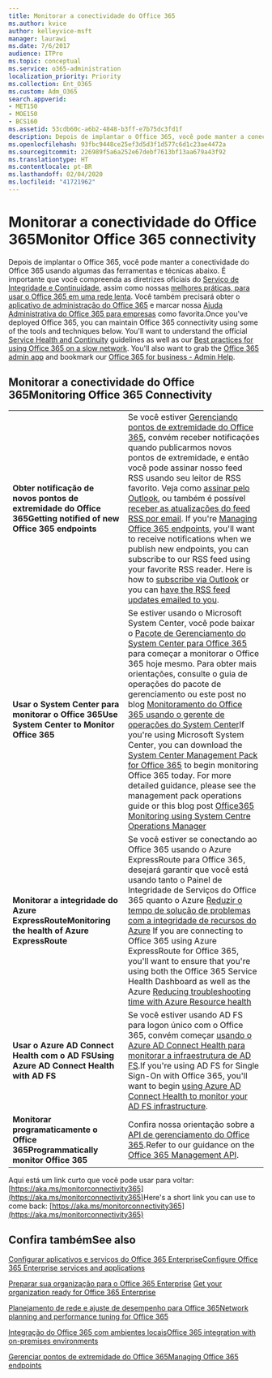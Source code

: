 ```yaml
---
title: Monitorar a conectividade do Office 365
ms.author: kvice
author: kelleyvice-msft
manager: laurawi
ms.date: 7/6/2017
audience: ITPro
ms.topic: conceptual
ms.service: o365-administration
localization_priority: Priority
ms.collection: Ent_O365
ms.custom: Adm_O365
search.appverid:
- MET150
- MOE150
- BCS160
ms.assetid: 53cdb60c-a6b2-4848-b3ff-e7b75dc3fd1f
description: Depois de implantar o Office 365, você pode manter a conectividade do Office 365 usando algumas das ferramentas e técnicas abaixo. É importante que você compreenda as diretrizes oficiais do Serviço de Integridade e Continuidade, assim como nossas melhores práticas, para usar o Office 365 em uma rede lenta. Você também precisará obter o aplicativo de administração do Office 365 e marcar nossa Ajuda Administrativa do Office 365 para empresas como favorita.
ms.openlocfilehash: 93fbc9448ce25ef3d5d3f1d577c6d1c23ae4472a
ms.sourcegitcommit: 226989f5a6a252e67debf7613bf13aa679a43f92
ms.translationtype: HT
ms.contentlocale: pt-BR
ms.lasthandoff: 02/04/2020
ms.locfileid: "41721962"
---
```

# <a name="monitor-office-365-connectivity"></a><span data-ttu-id="6b956-105">Monitorar a conectividade do Office 365</span><span class="sxs-lookup"><span data-stu-id="6b956-105">Monitor Office 365 connectivity</span></span>

<span data-ttu-id="6b956-p102">Depois de implantar o Office 365, você pode manter a conectividade do Office 365 usando algumas das ferramentas e técnicas abaixo. É importante que você compreenda as diretrizes oficiais do [Serviço de Integridade e Continuidade](https://docs.microsoft.com/office365/servicedescriptions/office-365-platform-service-description/service-health-and-continuity), assim como nossas [melhores práticas, para usar o Office 365 em uma rede lenta](https://support.office.com/article/fd16c8d2-4799-4c39-8fd7-045f06640166). Você também precisará obter o [aplicativo de administração do Office 365](https://blogs.office.com/2015/03/13/administer-on-the-go-with-the-updated-office-365-admin-app/) e marcar nossa [Ajuda Administrativa do Office 365 para empresas](https://support.office.com/article/17d3ff3f-3601-466e-b5a1-482b31cfb791) como favorita.</span><span class="sxs-lookup"><span data-stu-id="6b956-p102">Once you've deployed Office 365, you can maintain Office 365 connectivity using some of the tools and techniques below. You'll want to understand the official [Service Health and Continuity](https://docs.microsoft.com/office365/servicedescriptions/office-365-platform-service-description/service-health-and-continuity) guidelines as well as our [Best practices for using Office 365 on a slow network](https://support.office.com/article/fd16c8d2-4799-4c39-8fd7-045f06640166). You'll also want to grab the [Office 365 admin app](https://blogs.office.com/2015/03/13/administer-on-the-go-with-the-updated-office-365-admin-app/) and bookmark our [Office 365 for business - Admin Help](https://support.office.com/article/17d3ff3f-3601-466e-b5a1-482b31cfb791).</span></span>
  
## <a name="monitoring-office-365-connectivity"></a><span data-ttu-id="6b956-109">Monitorar a conectividade do Office 365</span><span class="sxs-lookup"><span data-stu-id="6b956-109">Monitoring Office 365 Connectivity</span></span>

|||
|:-----|:-----|
|<span data-ttu-id="6b956-110">**Obter notificação de novos pontos de extremidade do Office 365**</span><span class="sxs-lookup"><span data-stu-id="6b956-110">**Getting notified of new Office 365 endpoints**</span></span> <br/> |<span data-ttu-id="6b956-p103">Se você estiver [Gerenciando pontos de extremidade do Office 365](https://support.office.com/article/99cab9d4-ef59-4207-9f2b-3728eb46bf9a), convém receber notificações quando publicarmos novos pontos de extremidade, e então você pode assinar nosso feed RSS usando seu leitor de RSS favorito. Veja como [assinar pelo Outlook](https://go.microsoft.com/fwlink/p/?LinkId=532416), ou também é possível [receber as atualizações do feed RSS por email](https://go.microsoft.com/fwlink/p/?LinkId=532417).  </span><span class="sxs-lookup"><span data-stu-id="6b956-p103">If you're [Managing Office 365 endpoints](https://support.office.com/article/99cab9d4-ef59-4207-9f2b-3728eb46bf9a), you'll want to receive notifications when we publish new endpoints, you can subscribe to our RSS feed using your favorite RSS reader. Here is how to [subscribe via Outlook](https://go.microsoft.com/fwlink/p/?LinkId=532416) or you can [have the RSS feed updates emailed to you](https://go.microsoft.com/fwlink/p/?LinkId=532417).  </span></span><br/> |
|<span data-ttu-id="6b956-113">**Usar o System Center para monitorar o Office 365**</span><span class="sxs-lookup"><span data-stu-id="6b956-113">**Use System Center to Monitor Office 365**</span></span> <br/> |<span data-ttu-id="6b956-p104">Se estiver usando o Microsoft System Center, você pode baixar o [Pacote de Gerenciamento do System Center para Office 365](https://www.microsoft.com/download/details.aspx?id=43708) para começar a monitorar o Office 365 hoje mesmo. Para obter mais orientações, consulte o guia de operações do pacote de gerenciamento ou este post no blog [Monitoramento do Office 365 usando o gerente de operações do System Center](https://blogs.msdn.com/b/mvpawardprogram/archive/2015/07/08/office365-monitoring-using-system-centre-operations-manager.aspx)</span><span class="sxs-lookup"><span data-stu-id="6b956-p104">If you're using Microsoft System Center, you can download the [System Center Management Pack for Office 365](https://www.microsoft.com/download/details.aspx?id=43708) to begin monitoring Office 365 today. For more detailed guidance, please see the management pack operations guide or this blog post [Office365 Monitoring using System Centre Operations Manager](https://blogs.msdn.com/b/mvpawardprogram/archive/2015/07/08/office365-monitoring-using-system-centre-operations-manager.aspx)</span></span> <br/> |
|<span data-ttu-id="6b956-116">**Monitorar a integridade do Azure ExpressRoute**</span><span class="sxs-lookup"><span data-stu-id="6b956-116">**Monitoring the health of Azure ExpressRoute**</span></span> <br/> |<span data-ttu-id="6b956-117">Se você estiver se conectando ao Office 365 usando o Azure ExpressRoute para Office 365, desejará garantir que você está usando tanto o Painel de Integridade de Serviços do Office 365 quanto o Azure [Reduzir o tempo de solução de problemas com a integridade de recursos do Azure](https://azure.microsoft.com/blog/reduce-troubleshooting-time-with-azure-resource-health/) </span><span class="sxs-lookup"><span data-stu-id="6b956-117">If you are connecting to Office 365 using Azure ExpressRoute for Office 365, you'll want to ensure that you're using both the Office 365 Service Health Dashboard as well as the Azure [Reducing troubleshooting time with Azure Resource health](https://azure.microsoft.com/blog/reduce-troubleshooting-time-with-azure-resource-health/)</span></span> <br/> |
|<span data-ttu-id="6b956-118">**Usar o Azure AD Connect Health com o AD FS**</span><span class="sxs-lookup"><span data-stu-id="6b956-118">**Using Azure AD Connect Health with AD FS**</span></span> <br/> |<span data-ttu-id="6b956-119">Se você estiver usando AD FS para logon único com o Office 365, convém começar [usando o Azure AD Connect Health para monitorar a infraestrutura de AD FS](https://azure.microsoft.com/documentation/articles/active-directory-aadconnect-health-adfs/).</span><span class="sxs-lookup"><span data-stu-id="6b956-119">If you're using AD FS for Single Sign-On with Office 365, you'll want to begin [using Azure AD Connect Health to monitor your AD FS infrastructure](https://azure.microsoft.com/documentation/articles/active-directory-aadconnect-health-adfs/).</span></span>  <br/> |
|<span data-ttu-id="6b956-120">**Monitorar programaticamente o Office 365**</span><span class="sxs-lookup"><span data-stu-id="6b956-120">**Programmatically monitor Office 365**</span></span> <br/> |<span data-ttu-id="6b956-121">Confira nossa orientação sobre a [API de gerenciamento do Office 365](https://docs.microsoft.com/office/office-365-management-api/office-365-management-apis-overview).</span><span class="sxs-lookup"><span data-stu-id="6b956-121">Refer to our guidance on the [Office 365 Management API](https://docs.microsoft.com/office/office-365-management-api/office-365-management-apis-overview).</span></span>  <br/> |

<span data-ttu-id="6b956-122">Aqui está um link curto que você pode usar para voltar: [https://aka.ms/monitorconnectivity365](https://aka.ms/monitorconnectivity365)</span><span class="sxs-lookup"><span data-stu-id="6b956-122">Here's a short link you can use to come back: [https://aka.ms/monitorconnectivity365](https://aka.ms/monitorconnectivity365)</span></span>
  
## <a name="see-also"></a><span data-ttu-id="6b956-123">Confira também</span><span class="sxs-lookup"><span data-stu-id="6b956-123">See also</span></span>

[<span data-ttu-id="6b956-124">Configurar aplicativos e serviços do Office 365 Enterprise</span><span class="sxs-lookup"><span data-stu-id="6b956-124">Configure Office 365 Enterprise services and applications</span></span>](configure-services-and-applications.md)
  
<span data-ttu-id="6b956-125">[Preparar sua organização para o Office 365 Enterprise](get-your-organization-ready-for-office-365.md)
</span><span class="sxs-lookup"><span data-stu-id="6b956-125">[Get your organization ready for Office 365 Enterprise](get-your-organization-ready-for-office-365.md)</span></span>
  
[<span data-ttu-id="6b956-126">Planejamento de rede e ajuste de desempenho para Office 365</span><span class="sxs-lookup"><span data-stu-id="6b956-126">Network planning and performance tuning for Office 365</span></span>](network-planning-and-performance.md)
  
[<span data-ttu-id="6b956-127">Integração do Office 365 com ambientes locais</span><span class="sxs-lookup"><span data-stu-id="6b956-127">Office 365 integration with on-premises environments</span></span>](office-365-integration.md)
  
[<span data-ttu-id="6b956-128">Gerenciar pontos de extremidade do Office 365</span><span class="sxs-lookup"><span data-stu-id="6b956-128">Managing Office 365 endpoints</span></span>](https://support.office.com/article/99cab9d4-ef59-4207-9f2b-3728eb46bf9a)
